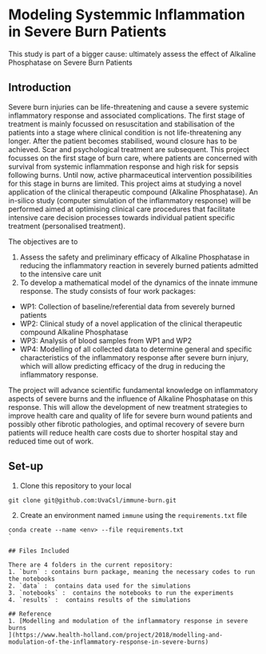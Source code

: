 # Modeling Systemmic Inflammation in Severe Burn Patients
This study is part of a bigger cause: ultimately assess the effect of Alkaline Phosphatase on Severe Burn Patients

## Introduction

Severe burn injuries can be life-threatening and cause a severe systemic inflammatory response and associated complications. The first stage of treatment is mainly focussed on resuscitation and stabilisation of the patients into a stage where clinical condition is not life-threatening any longer. After the patient becomes stabilised, wound closure has to be achieved. Scar and psychological treatment are subsequent. This project focusses on the first stage of burn care, where patients are concerned with survival from systemic inflammation response and high risk for sepsis following burns. Until now, active pharmaceutical intervention possibilities for this stage in burns are limited. This project aims at studying a novel application of the clinical therapeutic compound (Alkaline Phosphatase). An in-silico study (computer simulation of the inflammatory response) will be performed aimed at optimising clinical care procedures that facilitate intensive care decision processes towards individual patient specific treatment (personalised treatment).

The objectives are to 

1. Assess the safety and preliminary efficacy of Alkaline Phosphatase in reducing the inflammatory reaction in severely burned patients admitted to the intensive care unit
2. To develop a mathematical model of the dynamics of the innate immune response. The study consists of four work packages: 

- WP1: Collection of baseline/referential data from severely burned patients
- WP2: Clinical study of a novel application of the clinical therapeutic compound Alkaline Phosphatase
- WP3: Analysis of blood samples from WP1 and WP2
- WP4: Modelling of all collected data to determine general and specific characteristics of the inflammatory response after severe burn injury, which will allow predicting efficacy of the drug in reducing the inflammatory response.

The project will advance scientific fundamental knowledge on inflammatory aspects of severe burns and the influence of Alkaline Phosphatase on this response. This will allow the development of new treatment strategies to improve health care and quality of life for severe burn wound patients and possibly other fibrotic pathologies, and optimal recovery of severe burn patients will reduce health care costs due to shorter hospital stay and reduced time out of work.


## Set-up

1. Clone this repository to your local
```
git clone git@github.com:UvaCsl/immune-burn.git
```
2. Create an environment named `immune` using the `requirements.txt` file

```
conda create --name <env> --file requirements.txt
`

## Files Included

There are 4 folders in the current repository:
1. `burn` : contains burn package, meaning the necessary codes to run the notebooks
2. `data` :  contains data used for the simulations
3. `notebooks` :  contains the notebooks to run the experiments 
4. `results` :  contains results of the simulations

## Reference
1. [Modelling and modulation of the inflammatory response in severe burns
](https://www.health-holland.com/project/2018/modelling-and-modulation-of-the-inflammatory-response-in-severe-burns)